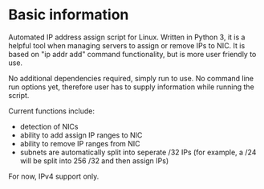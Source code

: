 # Basic information
Automated IP address assign script for Linux. Written in Python 3, it is a helpful tool when managing servers to assign or remove IPs to NIC. It is based on "ip addr add" command functionality, but is more user friendly to use.

No additional dependencies required, simply run to use. No command line run options yet, therefore user has to supply information while running the script.

Current functions include:
- detection of NICs
- ability to add assign IP ranges to NIC
- ability to remove IP ranges from NIC
- subnets are automatically split into seperate /32 IPs (for example, a /24 will be split into 256 /32 and then assign IPs)

For now, IPv4 support only.
